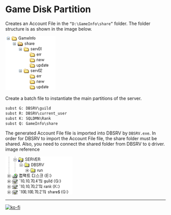 # Game Disk Partition

Creates an Account File in the `“D:\GameInfo\share”` folder. The folder structure is as shown in the image below.

![GameInfo](https://github.com/FernandoCalmet/Tantra/blob/master/extras/img/installation/disk_management/GameInfo.png?raw=true)

Create a batch file to instantiate the main partitions of the server.

```batch
subst G: DBSRV\guild
subst R: DBSRV\current_user
subst K: SQLDMN\Rank
subst Q: GameInfo\share
```

The generated Account File file is imported into DBSRV by `DBSRV.exe`.
In order for DBSRV to import the Account File file, the share folder must be shared.
Also, you need to connect the shared folder from DBSRV to `Q` driver. image reference

![DBSRV](https://github.com/FernandoCalmet/Tantra/blob/master/extras/img/installation/disk_management/DBSRV.png?raw=true)

---

[![ko-fi](https://www.ko-fi.com/img/githubbutton_sm.svg)](https://ko-fi.com/T6T41JKMI)
